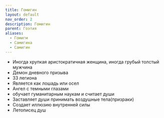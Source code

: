 ```yaml
---
title: Гомигин
layout: default
nav_order: 2
description: Гомигин
parent: Гоэтия
aliases:
  - Гомигм
  - Самигина
  - Самигин
---
```

- Иногда хрупкая аристократичная женщина, иногда грубый толстый мужчина
- Демон дневного призыва
- 33 легиона
- Является как лошадь или осел
- Ангел с темными глазами
- обучает гуманитарным наукам и считает души
- Заставляет души принимать воздушные тела(призраки)
- Создает иллюзию внутренней силы
- Летописец душ
